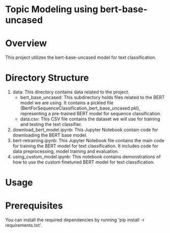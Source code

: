 # Topic Modeling using bert-base-uncased

# Overview
This project utilizes the bert-base-uncased model for text classification.

# Directory Structure
1. data: This directory contains data related to the project.
   * bert_base_uncased: This subdirectory holds files related to the BERT model we are using. It contains a pickled file (BertForSequenceClassification_bert_base_uncased.pkl), representing a pre-trained BERT model for sequence classification.
   * data.csv: This CSV file contains the dataset we will use for training and testing the text classifier.
2. download_bert_model.ipynb: This Jupyter Notebook contain code for downloading the BERT base model.
3. bert-retraining.ipynb: This Jupyter Notebook file contains the main code for training the BERT model for text classification. It includes code for data preprocessing, model training and evaluation.
4. using_custom_model.ipynb: This notebook contains demonstrations of how to use the custom finetuned BERT model for text classification.

# Usage

# Prerequisites
You can install the required dependencies by running 'pip install -r requirements.txt'.
